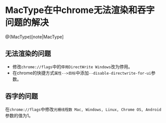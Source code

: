 # MacType在中chrome无法渲染和吞字问题的解决
@(MacType)[note|MacType]

## 无法渲染的问题
* 修改`chrome://flags`中的`停用DirectWrite Windows`改为停用。
* 在chrome的快捷方式`属性-->目标`中添加`--disable-directwrite-for-ui`参数。

## 吞字的问题
在`chrome://flags`中修改`光栅线程数 Mac, Windows, Linux, Chrome OS, Android`参数的值为1。
